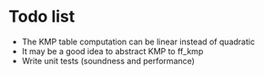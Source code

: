 Todo list
=========

- The KMP table computation can be linear instead of quadratic
- It may be a good idea to abstract KMP to ff_kmp
- Write unit tests (soundness and performance)
